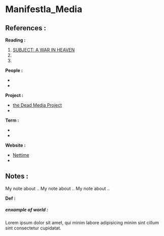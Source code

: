 # Manifestla_Media




## References :


**Reading :**

1. [SUBJECT: A WAR IN HEAVEN](./writing/reading/virus.pdf)
2.
3.


**People :**

-
-

**Project :**

- [the Dead Media Project](http://www.deadmedia.org/)
-

**Term :**

-
-

**Website :**

- [Nettime](https://nettime.org/)
-

## Notes :

My note about ..[]()
My note about ..[]()
My note about ..[]()


**Def :**

##### enxample of world :

Lorem ipsum dolor sit amet, qui minim labore adipisicing minim sint cillum sint consectetur cupidatat.
